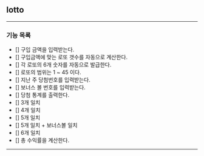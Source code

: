 ## lotto
- - - 
### 기능 목록
- [] 구입 금액을 입력받는다.
- [] 구입금액에 맞는 로또 갯수를 자동으로 계산한다.
- [] 각 로또의 6개 숫자를 자동으로 발급한다.
- [] 로또의 범위는 1 ~ 45 이다.
- [] 지난 주 당첨번호를 입력받는다.
- [] 보너스 볼 번호를 입력받는다.
- [] 당첨 통계를 출력한다.
- [] 3개 일치 
- [] 4개 일치
- [] 5개 일치
- [] 5개 일치 + 보너스볼 일치
- [] 6개 일치
- [] 총 수익률을 계산한다.

- - -



